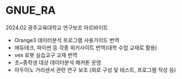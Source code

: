 # GNUE_RA

2024.02 광주교육대학교 연구보조 아르바이트  
* Orange3 데이터분석 프로그램 사용가이드 번역
* 에듀테크, 파이썬 등 각종 위키사이트 번역(대학 수업 교재로 활용)
* vex 로봇 실습교구 교재 번역
* 초~중학생 대상 데이터분석 해커톤 운영
* 아두이노 거리센서 관련 연구 보조 (회로 구성 및 테스트, 프로그램 작성 등)
